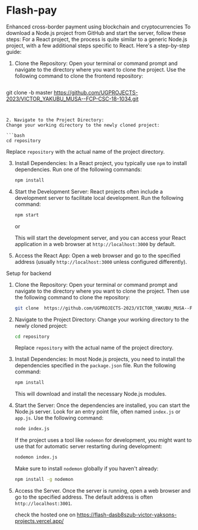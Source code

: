 # Flash-pay
Enhanced cross-border payment using blockchain and cryptocurrencies
To download a Node.js project from GitHub and start the server, follow these steps:
For a React project, the process is quite similar to a generic Node.js project, with a few additional steps specific to React. Here's a step-by-step guide:

1. Clone the Repository:
   Open your terminal or command prompt and navigate to the directory where you want to clone the project. Use the following command to clone the frontend repository:

   ```bash
git clone -b master  https://github.com/UGPROJECTS-2023/VICTOR_YAKUBU_MUSA--FCP-CSC-18-1034.git
   ```


2. Navigate to the Project Directory:
   Change your working directory to the newly cloned project:

   ```bash
   cd repository
   ```

   Replace `repository` with the actual name of the project directory.

3. Install Dependencies:
   In a React project, you typically use `npm` to install dependencies. Run one of the following commands:

   ```bash
   npm install
   ```


4. Start the Development Server:
   React projects often include a development server to facilitate local development. Run the following command:

   ```bash
   npm start
   ```
   or


   This will start the development server, and you can access your React application in a web browser at `http://localhost:3000` by default.
6. Access the React App:
   Open a web browser and go to the specified address (usually `http://localhost:3000` unless configured differently).

Setup for backend

1. Clone the Repository:
   Open your terminal or command prompt and navigate to the directory where you want to clone the project. Then use the following command to clone the repository:
   ```bash
   git clone  https://github.com/UGPROJECTS-2023/VICTOR_YAKUBU_MUSA--FCP-CSC-18-1034.git
   ```

2. Navigate to the Project Directory:
   Change your working directory to the newly cloned project:
   ```bash
   cd repository
   ```
   Replace `repository` with the actual name of the project directory.

3. Install Dependencies:
   In most Node.js projects, you need to install the dependencies specified in the `package.json` file. Run the following command:
   ```bash
   npm install
   ```

   This will download and install the necessary Node.js modules.

4. Start the Server:
   Once the dependencies are installed, you can start the Node.js server. Look for an entry point file, often named `index.js` or `app.js`. Use the following command:
   ```bash
   node index.js
   ```

   If the project uses a tool like `nodemon` for development, you might want to use that for automatic server restarting during development:
   ```bash
   nodemon index.js
   ```
   Make sure to install `nodemon` globally if you haven't already:
   ```bash
   npm install -g nodemon
   ```
5. Access the Server.
   Once the server is running, open a web browser and go to the specified address. The default address is often `http://localhost:3001`.

   check the hosted one on
https://flash-dasb8szub-victor-yaksons-projects.vercel.app/

